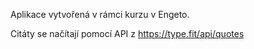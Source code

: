 Aplikace vytvořená v rámci kurzu v Engeto.

Citáty se načítají pomocí API z https://type.fit/api/quotes
